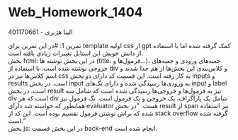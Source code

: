 # Web_Homework_1404
الینا هژبری - 401170661

تمرین 1:
#در این تمرین برای template اولیه css از gpt کمک گرفته شده اما با استفاده از دانش خویش این استایل تغییرات زیادی یافته است. <br>
بخش html:
در این بخش نوشته ها (title، فرمول‌ها و...)، جعبه‌های ورودی و جعبه‌های خروجی نوشته شده‌ است. با استفاده از div و کلاس‌بندی این بخش‌ها از هم جدا شدند و اسم کلاس‌ها نیز در css به کار رفته است.
این قسمت کد دارای دو بخش inputs و results است. در بخش input به ورودی‌ها رسیدگی شده و دارای تگ‌های input و label است. در بخش result نیز به فرمول‌ها و خروجی‌ها رسیدگی شده است که شامل سه div است که هر div شامل یک پاراگراف، یک خروجی و یک فرمول است. تگ فرمول نیز همانطور که خواسته شد دارای evaluator هست.
"در بخش result از span نیز استفاده شده که براش نوشتن فرمول تقسیم بوده است. این کد از stack overflow گرفته شده است." <br>
بخش js:
در این بخش قسمت back-end انجام شده است. 
